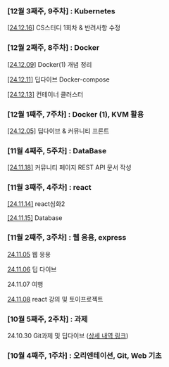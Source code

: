 ### [12월 3째주, 9주차] : Kubernetes

[[24.12.16](https://github.com/100-hours-a-week/Leeroy-til/blob/main/DSC(24)/2024-12-16.md)] CS스터디 1회차 & 반려사항 수정

### [12월 2째주, 8주차] : Docker

[[24.12.09](https://github.com/100-hours-a-week/Leeroy-til/blob/main/DSC(24)/2024-12-09.md)] Docker(1) 개념 정리

[[24.12.11]](https://github.com/100-hours-a-week/Leeroy-til/blob/main/DSC(24)/2024-12-11.md) 딥다이브 Docker-compose

[[24.12.13]](https://github.com/100-hours-a-week/Leeroy-til/blob/main/DSC(24)/2024-12-13.md) 컨테이너 클러스터

### [12월 1째주, 7주차] : Docker (1), KVM 활용

[[24.12.05]](https://github.com/100-hours-a-week/Leeroy-til/blob/main/DSC(24)/2024-12-04.md) 딥다이브 & 커뮤니티 프론트

### [11월 4째주, 5주차] : DataBase

[[24.11.18]](https://github.com/100-hours-a-week/Leeroy-til/blob/main/Oct(24)/2024-11-18.md) 커뮤니티 페이지 REST API 문서 작성

### [11월 3째주, 4주차] : react

[[24.11.14]](https://github.com/100-hours-a-week/Leeroy-til/blob/main/Oct(24)/2024-11-14.md) react심화2

[[24.11.15]](https://github.com/100-hours-a-week/Leeroy-til/blob/main/Oct(24)/2024-11-15.md) Database

### [11월 2째주, 3주차] : 웹 응용, express

[24.11.05](https://github.com/100-hours-a-week/Leeroy-til/blob/main/Oct(24)/2024-11-05.md) 웹 응용

[24.11.06](https://github.com/100-hours-a-week/Leeroy-til/blob/main/Oct/2024-11-06.md) 딥 다이브

24.11.07 여행

[24.11.08](https://github.com/100-hours-a-week/Leeroy-til/blob/main/Oct(24)/2024-11-08.md) react 강의 및 토이프로젝트

### [10월 5째주, 2주차] : 과제

24.10.30 Git과제 및 딥다이브 ([상세 내역 링크](https://github.com/100-hours-a-week/Leeroy-til/blob/main/Nov/2024-10-30.md))

### [10월 4째주, 1주차] : 오리엔테이션, Git, Web 기초










